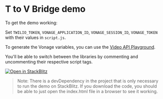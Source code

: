 # T to V Bridge demo

To get the demo working:

Set `TWILIO_TOKEN`, `VONAGE_APPLICATION_ID`, `VONAGE_SESSION_ID`, `VONAGE_TOKEN` with their values in `script.js`.

To generate the Vonage variables, you can use the [Video API Playground](https://tools.vonage.com/video/playground).

You'll be able to switch between the libraries by commenting and uncommenting their respective script tags.

[![Open in StackBlitz](https://developer.stackblitz.com/img/open_in_stackblitz.svg)](https://stackblitz.com/fork/github/Vonage-Community/library-video-javascript-t-v-bridge/blob/main/demo)

> Note: There is a devDependency in the project that is only necessary to run the demo on StackBlitz. If you download the code, you should be able to just open the index.html file in a browser to see it working.
